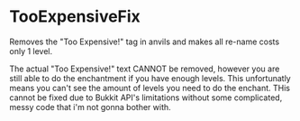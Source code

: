 # TooExpensiveFix
Removes the "Too Expensive!" tag in anvils and makes all re-name costs only 1 level.

The actual "Too Expensive!" text CANNOT be removed, however you are still able to do the enchantment if you have enough levels. This unfortunatly means you can't see the amount of levels you need to do the enchant. THis cannot be fixed due to Bukkit API's limitations without some complicated, messy code that i'm not gonna bother with.
